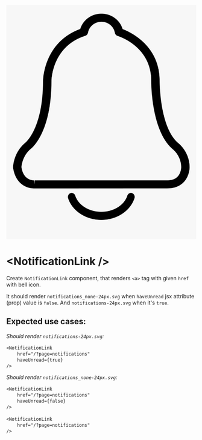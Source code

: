 ![](bell.png "email-notification-v1")

# \<NotificationLink />

Create `NotificationLink` component, that renders `<a>` tag with given `href` with bell icon.

It should render `notifications_none-24px.svg` when `haveUnread` jsx attribute (prop) value is `false`. And `notifications-24px.svg` when it's `true`.

## Expected use cases:

*Should render `notifications-24px.svg`:*
```
<NotificationLink
    href="/?page=notifications"
    haveUnread={true}
/>
```

*Should render `notifications_none-24px.svg`:*
```
<NotificationLink
    href="/?page=notifications"
    haveUnread={false}
/>

<NotificationLink
    href="/?page=notifications"
/>
```
